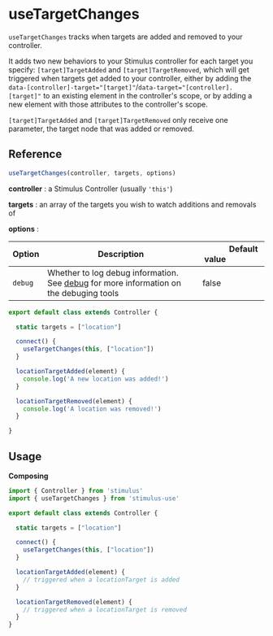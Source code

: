 # useTargetChanges

`useTargetChanges` tracks when targets are added and removed to your controller.

It adds two new behaviors to your Stimulus controller for each target you specify: `[target]TargetAdded` and `[target]TargetRemoved`, which will get triggered when targets get added to your
controller, either by adding the `data-[controller]-target="[target]"`/`data-target="[controller].[target]"` to an existing element in the controller's scope, or by adding a new element with those
attributes to the controller's scope.

`[target]TargetAdded` and `[target]TargetRemoved` only receive one parameter, the target node that was added or removed.

## Reference

```javascript
useTargetChanges(controller, targets, options)
```

**controller** : a Stimulus Controller (usually `'this'`)

**targets** : an array of the targets you wish to watch additions and removals of

**options** :

| Option| Description |&nbsp; &nbsp; &nbsp; &nbsp; &nbsp; &nbsp;Default value&nbsp; &nbsp; &nbsp; &nbsp; &nbsp; &nbsp; &nbsp; &nbsp;|
|-----------------------|-------------|---------------------|
| `debug` | Whether to log debug information. See [debug](debug.md) for more information on the debuging tools| false|

```js
export default class extends Controller {

  static targets = ["location"]

  connect() {
    useTargetChanges(this, ["location"])
  }

  locationTargetAdded(element) {
    console.log('A new location was added!')
  }

  locationTargetRemoved(element) {
    console.log('A location was removed!')
  }

}
```

## Usage

**Composing**

```js
import { Controller } from 'stimulus'
import { useTargetChanges } from 'stimulus-use'

export default class extends Controller {

  static targets = ["location"]

  connect() {
    useTargetChanges(this, ["location"])
  }

  locationTargetAdded(element) {
    // triggered when a locationTarget is added
  }

  locationTargetRemoved(element) {
    // triggered when a locationTarget is removed
  }
}
```

